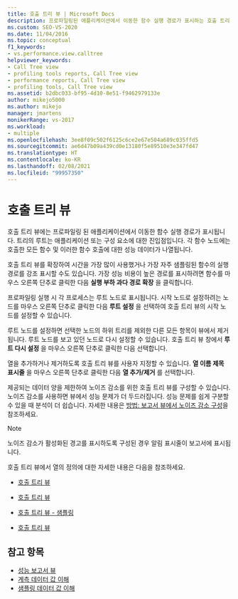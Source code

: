 ```yaml
---
title: 호출 트리 뷰 | Microsoft Docs
description: 프로파일링된 애플리케이션에서 이동한 함수 실행 경로가 표시하는 호출 트리 뷰를 이해합니다.
ms.custom: SEO-VS-2020
ms.date: 11/04/2016
ms.topic: conceptual
f1_keywords:
- vs.performance.view.calltree
helpviewer_keywords:
- Call Tree view
- profiling tools reports, Call Tree view
- performance reports, Call Tree view
- profiling tools, Call Tree view
ms.assetid: b2dbc033-bf95-4d10-8e51-f9462979133e
author: mikejo5000
ms.author: mikejo
manager: jmartens
monikerRange: vs-2017
ms.workload:
- multiple
ms.openlocfilehash: 3ee8f09c502f6125c6ce2e67e504a689c035ffd5
ms.sourcegitcommit: ae6d47b09a439cd0e13180f5e89510e3e347fd47
ms.translationtype: HT
ms.contentlocale: ko-KR
ms.lasthandoff: 02/08/2021
ms.locfileid: "99957350"
---
```

# <a name="call-tree-view"></a>호출 트리 뷰
호출 트리 뷰에는 프로파일링 된 애플리케이션에서 이동한 함수 실행 경로가 표시됩니다. 트리의 루트는 애플리케이션 또는 구성 요소에 대한 진입점입니다. 각 함수 노드에는 호출한 모든 함수 및 이러한 함수 호출에 대한 성능 데이터가 나열됩니다.

 호출 트리 뷰를 확장하여 시간을 가장 많이 사용했거나 가장 자주 샘플링된 함수의 실행 경로를 강조 표시할 수도 있습니다. 가장 성능 비용이 높은 경로를 표시하려면 함수를 마우스 오른쪽 단추로 클릭한 다음 **실행 부하 과다 경로 확장** 을 클릭합니다.

 프로파일링 실행 시 각 프로세스는 루트 노드로 표시됩니다. 시작 노드로 설정하려는 노드를 마우스 오른쪽 단추로 클릭한 다음 **루트 설정** 을 선택하여 호출 트리 뷰의 시작 노드를 설정할 수 있습니다.

 루트 노드를 설정하면 선택한 노드의 하위 트리를 제외한 다른 모든 항목이 뷰에서 제거됩니다. 루트 노드를 보고 있던 노드로 다시 설정할 수 있습니다. 호출 트리 뷰 창에서 **루트 다시 설정** 을 마우스 오른쪽 단추로 클릭한 다음 선택합니다.

 열을 추가하거나 제거하도록 호출 트리 뷰를 사용자 지정할 수 있습니다. **열 이름 제목 표시줄** 을 마우스 오른쪽 단추로 클릭한 다음 **열 추가/제거** 를 선택합니다.

 제공되는 데이터 양을 제한하여 노이즈 감소를 위한 호출 트리 뷰를 구성할 수 있습니다. 노이즈 감소를 사용하면 뷰에서 성능 문제가 더 두드러집니다. 성능 문제를 쉽게 구분할 수 있을 때 분석이 더 쉽습니다. 자세한 내용은 [방법: 보고서 뷰에서 노이즈 감소 구성](../profiling/how-to-configure-noise-reduction-in-report-views.md)을 참조하세요.

> [!NOTE]
> 노이즈 감소가 활성화된 경고를 표시하도록 구성된 경우 알림 표시줄이 보고서에 표시됩니다.

 호출 트리 뷰에서 열의 정의에 대한 자세한 내용은 다음을 참조하세요.

- [호출 트리 뷰](../profiling/call-tree-view-sampling-data.md)

- [호출 트리 뷰](../profiling/call-tree-view-instrumentation-data.md)

- [호출 트리 뷰 - 샘플링](../profiling/call-tree-view-dotnet-memory-sampling-data.md)

- [호출 트리 뷰](../profiling/call-tree-view-contention-data.md)

## <a name="see-also"></a>참고 항목
- [성능 보고서 뷰](../profiling/performance-report-views.md)
- [계측 데이터 값 이해](../profiling/understanding-instrumentation-data-values.md)
- [샘플링 데이터 값 이해](../profiling/understanding-sampling-data-values.md)

